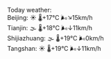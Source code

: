 Today weather:  
Beijing: ☀️ 🌡️+17°C 🌬️↘15km/h  
Tianjin: 🌫  🌡️+18°C 🌬️↓11km/h  
Shijiazhuang: 🌫  🌡️+19°C 🌬️0km/h  
Tangshan: ☀️ 🌡️+19°C 🌬️↓11km/h  
